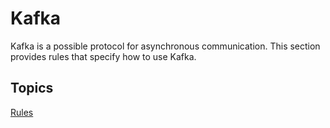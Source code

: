 # Kafka

Kafka is a possible protocol for asynchronous communication.
This section provides rules that specify how to use Kafka.

## Topics

[Rules](../kafka/topics/rules/)

